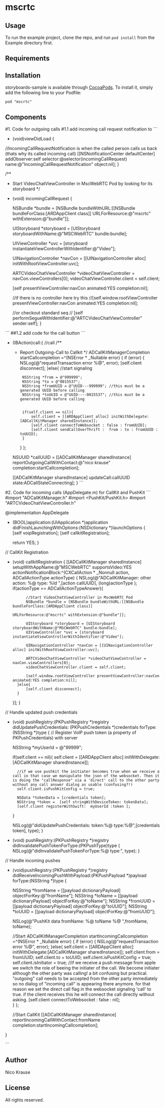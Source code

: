 # mscrtc


## Usage

To run the example project, clone the repo, and run `pod install` from the Example directory first.

## Requirements

## Installation

storyboards-sample is available through [CocoaPods](http://cocoapods.org). To install
it, simply add the following line to your Podfile:

    pod "mscrtc"

##	Components
#1. Code for outgoing calls
#1.1 add incoming call request notification to 
´´´
- (void)viewDidLoad {

//IncomingCallRequestNotification is when the called person calls us back (thats why its called incoming call)
[[NSNotificationCenter defaultCenter] addObserver:self
                                             selector:@selector(incomingCallRequest)
                                                 name:@"IncomingCallRequestNotification"
                                               object:nil];
}

/**
  * Start VideoChatViewController in MscWebRTC Pod by looking for its storyboard
*/
- (void) incomingCallRequest {

     NSBundle *bundle = [NSBundle bundleWithURL:[[NSBundle bundleForClass:[ARDAppClient class]] URLForResource:@"mscrtc" withExtension:@"bundle"]];
    
     UIStoryboard *storyboard = [UIStoryboard
                                 storyboardWithName:@"MSCWebRTC" bundle:bundle];
    
     UIViewController *uvc = [storyboard instantiateViewControllerWithIdentifier:@"Video"];
     
     UINavigationController *navCon = [[UINavigationController alloc] initWithRootViewController:uvc];
     
     ARTCVideoChatViewController *videoChatViewController = navCon.viewControllers[0];
     videoChatViewController.client = self.client;
    
     [self presentViewController:navCon animated:YES completion:nil];
    
     //if there is no controller here try this
     //[self.window.rootViewController presentViewController:navCon animated:YES completion:nil];
    
     //or checkout standard seq
     // [self performSegueWithIdentifier:@"ARTCVideoChatViewController" sender:self];
}

´´´
##1.2 add code for the call button
´´´
- (IBAction)call:{  //call
    /**
     * Report Outgoing-Call to Callkit
     */
    ADCallKitManagerCompletion startCallcompletion =^(NSError * _Nullable error) {
        if (error) {
            NSLog(@"requestTransaction error %@", error);
             [self.client disconnect];
        }else{
            //start signaling
            
            NSString *from = @"999999";
            NSString *to = @"0015537";
            NSString *fromUUID = @"UUID---999999"; //this must be a generated UUID before calling
            NSString *toUUID = @"UUID----0015537"; //this must be a generated UUID before calling
           
            
            if(self.client == nil){
                self.client = [[ARDAppClient alloc] initWithDelegate:[ADCallKitManager sharedInstance]];
                [self.client connectToWebsocket : false : fromUUID];
                [self.client sendCallOverThrift :  from : to : fromUUID : toUUID];
            }
        }
    };
    
    NSUUID *callUUID = [[ADCallKitManager sharedInstance] reportOutgoingCallWithContact:@"nico krause"
                                                          completion:startCallcompletion];
    
    [[ADCallKitManager sharedInstance] updateCall:callUUID state:ADCallStateConnecting];
}
´´´



#2. Code for incoming calls (AppDelegate.m) for CallKit and PushKit
´´´
#import "ADCallKitManager.h"
#import <PushKit/PushKit.h>
#import "ARTCVideoChatViewController.h"

@implementation AppDelegate 
- (BOOL)application:(UIApplication *)application didFinishLaunchingWithOptions:(NSDictionary *)launchOptions {    
    [self voipRegistration];
    [self callkitRegistration];
    
    return YES;
}

// CallKit Registration
- (void) callkitRegistration {
    [[ADCallKitManager sharedInstance]
     setupWithAppName:@"MSCWebRTC"
     supportsVideo:YES
     actionNotificationBlock:^(CXCallAction * _Nonnull action, ADCallActionType actionType) {
        NSLog(@"ADCallKitManager: other action: %@ type: %ld  ",[action callUUID], (long)actionType  );
        if(actionType == ADCallActionTypeAnswer){
            
            //Start VideoChatViewController in MscWebRTC Pod
            NSBundle *bundle = [NSBundle bundleWithURL:[[NSBundle bundleForClass:[ARDAppClient class]]
                                                        URLForResource:@"mscrtc" withExtension:@"bundle"]];
            
            UIStoryboard *storyboard = [UIStoryboard storyboardWithName:@"MSCWebRTC" bundle:bundle];
            UIViewController *uvc = [storyboard instantiateViewControllerWithIdentifier:@"Video"];
            
            UINavigationController *navCon = [[UINavigationController alloc] initWithRootViewController:uvc];
            
            ARTCVideoChatViewController *videoChatViewController = navCon.viewControllers[0];
            videoChatViewController.client = self.client;
            
            [self.window.rootViewController presentViewController:navCon animated:YES completion:nil];
        }else{
            [self.client disconnect];
        }
        
    }];
}

// Handle updated push credentials
- (void) pushRegistry:(PKPushRegistry *)registry didUpdatePushCredentials: (PKPushCredentials *)credentials forType:(NSString *)type {
    // Register VoIP push token (a property of PKPushCredentials) with server
    
    NSString *myUserId = @"99999";
    
    if(self.client == nil){
        self.client = [[ARDAppClient alloc] initWithDelegate:[ADCallKitManager sharedInstance]];
        
        //if we use pushkit the initiater becomes true when we receive a call in that case we manipulate the json of the websocket. Then it is doing the "callResponse" via a 'direct' call to the other party without any call answer dialog as usable (confusing?!)
        self.client.isPushKitConfig = true;
        
        NSData *tokenData = [credentials token];
        NSString *token =  [self stringWithDeviceToken: tokenData];
        [self.client registerWithSwift:  myUserId :token ];
    }
    
    NSLog(@"didUpdatePushCredentials: token:%@ type:%@",[credentials token], type);
}

- (void) pushRegistry:(PKPushRegistry *)registry didInvalidatePushTokenForType:(PKPushType)type {
      NSLog(@"didInvalidatePushTokenForType:%@ type:", type);
}

// Handle incoming pushes
- (void)pushRegistry:(PKPushRegistry *)registry didReceiveIncomingPushWithPayload:(PKPushPayload *)payload forType:(NSString *)type {

    NSString *fromName = [[payload dictionaryPayload] objectForKey:@"fromName"];
    NSString *toName = [[payload dictionaryPayload] objectForKey:@"toName"];
    NSString *fromUUID = [[payload dictionaryPayload] objectForKey:@"toUUID"];
    NSString *toUUID = [[payload dictionaryPayload] objectForKey:@"fromUUID"];
    
    NSLog(@"PushKit data fromName: %@ toName %@ ",fromName, toName);
    
    //Start 
    ADCallKitManagerCompletion startIncomingCallcompletion =^(NSError * _Nullable error) {
        if (error) {
            NSLog(@"requestTransaction error %@", error);
        }else{
            self.client = [[ARDAppClient alloc] initWithDelegate:[ADCallKitManager sharedInstance]];
            self.client.from = fromUUID;
            self.client.to = toUUID;
            self.client.isPushKitConfig = true;
            self.client.isInitiator = true; //if we receive a push message from apple we switch the role of beeing the initiater of the call. We become initiater although the other party was calling! a bit confusing but practical. "outgoing" call needs to be accepted from the other party immediately so no dialog of "incoming call" is appearing there anymore. for that reason we set the direct call flag in the websocket signaling 'call' to true. if the client receives this he will connect the call directly without asking.
            [self.client connectToWebsocket : false : nil];          
        }
    };

    //Start CallKit
    [[ADCallKitManager sharedInstance] reportIncomingCallWithContact:fromName
                                                          completion:startIncomingCallcompletion];
 
}

´´´


## Author

Nico Krause

## License

All rights reserved.

